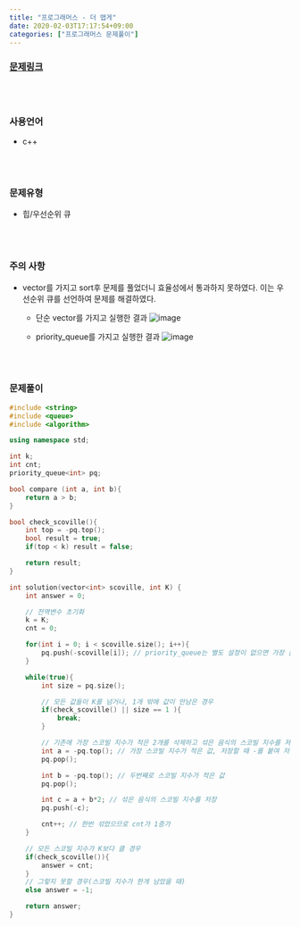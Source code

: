 ```yaml
---
title: "프로그래머스 - 더 맵게"
date: 2020-02-03T17:17:54+09:00
categories: ["프로그래머스 문제풀이"]
---
```


### [문제링크](https://programmers.co.kr/learn/courses/30/lessons/42626)

<br><br>

### 사용언어

- c++

<br><br>

### 문제유형

- 힙/우선순위 큐

<br><br>

### 주의 사항

- vector를 가지고 sort후 문제를 풀었더니 효율성에서 통과하지 못하였다. 이는 우선순위 큐를 선언하여 문제를 해결하였다.

  - 단순 vector를 가지고 실행한 결과
  ![image](https://user-images.githubusercontent.com/50758600/73638100-155e2780-46ad-11ea-95e7-dc34bc853d94.png)


  - priority_queue를 가지고 실행한 결과
  ![image](https://user-images.githubusercontent.com/50758600/73637975-d92ac700-46ac-11ea-847e-962a13e86e52.png)


<br><br>

### 문제풀이

~~~c++
#include <string>
#include <queue>
#include <algorithm>

using namespace std;

int k;
int cnt;
priority_queue<int> pq;

bool compare (int a, int b){
    return a > b;
}

bool check_scoville(){
    int top = -pq.top();
    bool result = true;
    if(top < k) result = false;

    return result;
}

int solution(vector<int> scoville, int K) {
    int answer = 0;

    // 전역변수 초기화
    k = K;
    cnt = 0;

    for(int i = 0; i < scoville.size(); i++){
        pq.push(-scoville[i]); // priority_queue는 별도 설정이 없으면 가장 큰 값이 top에 있기 때문에 -를 붙여 값들을 저장한다.
    }

    while(true){
        int size = pq.size();

        // 모든 값들이 K를 넘거나, 1개 밖에 값이 안남은 경우
        if(check_scoville() || size == 1 ){
            break;
        }

        // 기존에 가장 스코빌 지수가 적은 2개를 삭제하고 섞은 음식의 스코빌 지수를 저장
        int a = -pq.top(); // 가장 스코빌 지수가 적은 값, 저장할 때 -를 붙여 저장하였기 때문에 꺼낼 때 다시 -기호를 붙여 양수의 값을 받아온다.
        pq.pop();

        int b = -pq.top(); // 두번째로 스코빌 지수가 적은 값
        pq.pop();

        int c = a + b*2; // 섞은 음식의 스코빌 지수를 저장
        pq.push(-c);

        cnt++; // 한번 섞었으므로 cnt가 1증가
    }

    // 모든 스코빌 지수가 K보다 클 경우
    if(check_scoville()){
        answer = cnt;
    }
    // 그렇지 못할 경우(스코빌 지수가 한개 남았을 때)
    else answer = -1;

    return answer;
}
~~~
